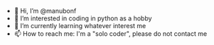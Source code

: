 - 👋 Hi, I’m @manubonf
- 👀 I’m interested in coding in python as a hobby
- 🌱 I’m currently learning whatever interest me
- 📫 How to reach me: I'm a "solo coder", please do not contact me

<!---
manubonf/manubonf is a ✨ special ✨ repository because its `README.md` (this file) appears on your GitHub profile.
You can click the Preview link to take a look at your changes.
--->
